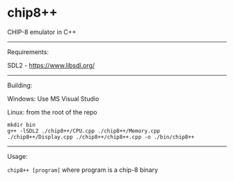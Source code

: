# chip8++
CHIP-8 emulator in C++

---
Requirements:

  SDL2 - https://www.libsdl.org/

---
Building:

  Windows: Use MS Visual Studio
  
  Linux: from the root of the repo
    
    mkdir bin
    g++ -lSDL2 ./chip8++/CPU.cpp ./chip8++/Memory.cpp ./chip8++/Display.cpp ./chip8++/chip8++.cpp -o ./bin/chip8++

---

Usage:

`chip8++ [program]` where program is a chip-8 binary
